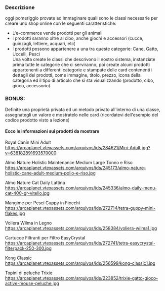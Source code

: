 ### Descrizione
oggi pomeriggio provate ad immaginare quali sono le classi necessarie per creare uno shop online con le seguenti caratteristiche:<br>
- L'e-commerce vende prodotti per gli animali<br>
- I prodotti saranno oltre al cibo, anche giochi e accessori (cucce, guinzagli, lettiere, acquari, etc)<br>
- I prodotti possono appartenere a una tra queste categorie:
Cane, Gatto, Uccelli, Pesci<br>
Una volta create le classi che descrivono il nostro sistema, instanziate prima tutte le categorie che ci serviranno, poi create alcuni prodotti appartenenti a differenti categorie  e stampate delle card contenenti i dettagli dei prodotti, come immagine, titolo, prezzo, icona della categoria ed il tipo di articolo che si sta visualizzando (prodotto, cibo, gioco, accessorio)<br>
### BONUS:<br>
Definite una proprietà privata ed un metodo privato all'interno di una classe, assegnategli un valore e mostratelo nelle card (ricordatevi dell'esempio del codice prodotto visto a lezione)<br>

#### Ecco le informazioni sui prodotti da mostrare<br>

Royal Canin Mini Adult<br>
https://arcaplanet.vtexassets.com/arquivos/ids/284621/Mini-Adult.jpg?v=638182891693570000<br>

Almo Nature Holistic Maintenance Medium Large Tonno e Riso<br>
https://arcaplanet.vtexassets.com/arquivos/ids/245173/almo-nature-holistic-cane-adult-medium-pollo-e-riso.jpg<br>

Almo Nature Cat Daily Lattina<br>
https://arcaplanet.vtexassets.com/arquivos/ids/245336/almo-daily-menu-cat-400-gr-vitello.jpg<br>

Mangime per Pesci Guppy in Fiocchi<br>
https://arcaplanet.vtexassets.com/arquivos/ids/272714/tetra-guppy-mini-flakes.jpg<br>

Voliera Wilma in Legno<br>
https://arcaplanet.vtexassets.com/arquivos/ids/258384/voliera-wilma1.jpg<br>

Cartucce Filtranti per Filtro EasyCrystal<br>
https://arcaplanet.vtexassets.com/arquivos/ids/272741/tetra-easycrystal-filterpack-250-300.jpg<br>

Kong Classic<br>
https://arcaplanet.vtexassets.com/arquivos/ids/256599/kong-classic1.jpg<br>

Topini di peluche Trixie<br>
https://arcaplanet.vtexassets.com/arquivos/ids/223852/trixie-gatto-gioco-active-mouse-peluche.jpg<br>